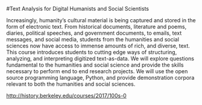 #Text Analysis for Digital Humanists and Social Scientists

Increasingly, humanity’s cultural material is being captured and stored in the form of electronic text. From historical documents, literature and poems, diaries, political speeches, and government documents, to emails, text messages, and social media, students from the humanities and social sciences now have access to immense amounts of rich, and diverse, text. This course introduces students to cutting edge ways of structuring, analyzing, and interpreting digitized text-as-data. We will explore questions fundamental to the humanities and social science and provide the skills necessary to perform end to end research projects. We will use the open source programming language, Python, and  provide demonstration corpora relevant to both the humanities and social sciences.

http://history.berkeley.edu/courses/2017/100s-0

